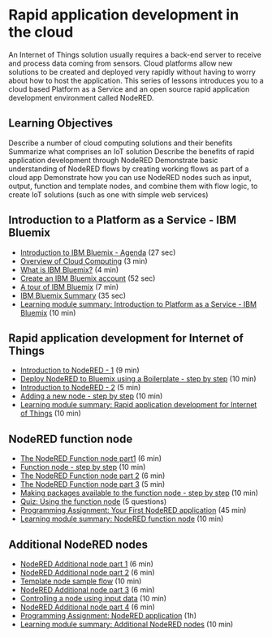 
# Rapid application development in the cloud

An Internet of Things solution usually requires a back-end server to receive and process data coming from sensors. Cloud platforms allow new solutions to be created and deployed very rapidly without having to worry about how to host the application. This series of lessons introduces you to a cloud based Platform as a Service and an open source rapid application development environment called NodeRED.

## Learning Objectives

Describe a number of cloud computing solutions and their benefits
Summarize what comprises an IoT solution
Describe the benefits of rapid application development through NodeRED
Demonstrate basic understanding of NodeRED flows by creating working flows as part of a cloud app
Demonstrate how you can use NodeRED nodes such as input, output, function and template nodes, and combine them with flow logic, to create IoT solutions (such as one with simple web services)

## Introduction to a Platform as a Service - IBM Bluemix

* [Introduction to IBM Bluemix - Agenda](https://github.com/danielamazza/A_Developer_Guide_To_the_IoT_IBM/blob/master/02_Lecture_Videos/06_IntroductionToIBMBluemixAgenda_27sec.mp4) (27 sec)
* [Overview of Cloud Computing](https://github.com/danielamazza/A_Developer_Guide_To_the_IoT_IBM/blob/master/02_Lecture_Videos/07_OverviewOfCloudComputing_3min.mp4) (3 min)
* [What is IBM Bluemix?](https://github.com/danielamazza/A_Developer_Guide_To_the_IoT_IBM/blob/master/02_Lecture_Videos/08_WhatIsIBMBluemix_4min.mp4) (4 min)
* [Create an IBM Bluemix account](https://github.com/danielamazza/A_Developer_Guide_To_the_IoT_IBM/blob/master/02_Lecture_Videos/08_Create_an_IBM_Bluemix_account.mp4) (52 sec)
* [A tour of IBM Bluemix](https://github.com/danielamazza/A_Developer_Guide_To_the_IoT_IBM/blob/master/02_Lecture_Videos/09_A%20tour%20of%20IBM%20Bluemix8min.mp4) (7 min)
* [IBM Bluemix Summary](https://github.com/danielamazza/A_Developer_Guide_To_the_IoT_IBM/blob/master/02_Lecture_Videos/10_IBM%20Bluemix%20Summary_35sec.mp4)  (35 sec)
* [Learning module summary: Introduction to Platform as a Service - IBM Bluemix](https://github.com/danielamazza/A_Developer_Guide_To_the_IoT_IBM/blob/master/02_Lecture_Videos/11_Learning%20module%20summary-%20Introduction%20to%20Platform%20as%20a%20Service%20-%20IBM%20Bluemix_10%20min.pdf)  (10 min)

## Rapid application development for Internet of Things

* [Introduction to NodeRED - 1](https://github.com/danielamazza/A_Developer_Guide_To_the_IoT_IBM/blob/master/02_Lecture_Videos/11_Introduction%20to%20NodeRED_11min.mp4) (9 min)
* [Deploy NodeRED to Bluemix using a Boilerplate - step by step](https://github.com/danielamazza/A_Developer_Guide_To_the_IoT_IBM/blob/master/02_Lecture_Videos/12_Deploy%20NodeRED%20to%20Bluemix%20using%20a%20Boilerplate_step%20by%20step_10min.mp4) (10 min)
* [Introduction to NodeRED - 2](https://github.com/danielamazza/A_Developer_Guide_To_the_IoT_IBM/blob/master/02_Lecture_Videos/13_Introduction%20to%20NodeRED_7min.mp4) (5 min)
* [Adding a new node - step by step](https://github.com/danielamazza/A_Developer_Guide_To_the_IoT_IBM/blob/master/02_Lecture_Videos/14_Adding%20a%20new%20node%20-%20step%20by%20step%2010%20min.pdf) (10 min)
* [Learning module summary: Rapid application development for Internet of Things](https://github.com/danielamazza/A_Developer_Guide_To_the_IoT_IBM/blob/master/02_Lecture_Videos/15_Learning%20module%20summary-%20Rapid%20application%20development%20for%20Internet%20of%20Things%2010%20min.pdf) (10 min)


## NodeRED function node

* [The NodeRED Function node part1](https://github.com/danielamazza/A_Developer_Guide_To_the_IoT_IBM/blob/master/02_Lecture_Videos/14_The%20NodeRED%20Function%20node%20part_1_06min.mp4) (6 min)
* [Function node - step by step](https://github.com/danielamazza/A_Developer_Guide_To_the_IoT_IBM/blob/master/02_Lecture_Videos/16_Function%20node%20-%20step%20by%20step_10%20min.pdf) (10 min)
* [The NodeRED Function node part 2](https://github.com/danielamazza/A_Developer_Guide_To_the_IoT_IBM/blob/master/02_Lecture_Videos/15_The%20NodeRED%20Function%20node%20part2_6min.mp4) (6 min)
* [The NodeRED Function node part 3](https://github.com/danielamazza/A_Developer_Guide_To_the_IoT_IBM/blob/master/02_Lecture_Videos/16_The%20NodeRED%20Function%20node%20part3_5min.mp4) (5 min)
* [Making packages available to the function node - step by step](https://github.com/danielamazza/A_Developer_Guide_To_the_IoT_IBM/blob/master/02_Lecture_Videos/17_Making%20packages%20available%20to%20the%20function%20node%20-%20step%20by%20step10min.pdf) (10 min)
* [Quiz: Using the function node](https://github.com/danielamazza/A_Developer_Guide_To_the_IoT_IBM/blob/master/01_Lecture_Notes/Quiz1%20IoT%20Quiz.pdf) (5 questions)
* [Programming Assignment: Your First NodeRED application](https://github.com/danielamazza/A_Developer_Guide_To_the_IoT_IBM/blob/master/01_Lecture_Notes/PrAs1%20Your%20First%20NodeRED%20application.pdf) (45 min)
* [Learning module summary: NodeRED function node](https://github.com/danielamazza/A_Developer_Guide_To_the_IoT_IBM/blob/master/02_Lecture_Videos/20_Learning%20module%20summary_%20NodeRED%20function%20node%20_%20Coursera.pdf) (10 min)

## Additional NodeRED nodes

* [NodeRED Additional node part 1](https://github.com/danielamazza/A_Developer_Guide_To_the_IoT_IBM/blob/master/02_Lecture_Videos/17_NodeRED%20Additional%20node%20part1_6min.mp4) (6 min)
* [NodeRED Additional node part 2](https://github.com/danielamazza/A_Developer_Guide_To_the_IoT_IBM/blob/master/02_Lecture_Videos/18_NodeRED%20Additional%20node%20part2_6min.mp4) (6 min)
* [Template node sample flow](https://github.com/danielamazza/A_Developer_Guide_To_the_IoT_IBM/blob/master/02_Lecture_Videos/21_Template%20node%20sample%20flow_10min.pdf) (10 min)
* [NodeRED Additional node part 3](https://github.com/danielamazza/A_Developer_Guide_To_the_IoT_IBM/blob/master/02_Lecture_Videos/19_NodeRED%20Additional%20node%20part3_6min.mp4) (6 min)
* [Controlling a node using input data](https://github.com/danielamazza/A_Developer_Guide_To_the_IoT_IBM/blob/master/02_Lecture_Videos/22_Controlling%20a%20node%20using%20input%20data_10min.pdf) (10 min)
* [NodeRED Additional node part 4](https://github.com/danielamazza/A_Developer_Guide_To_the_IoT_IBM/blob/master/02_Lecture_Videos/20_NodeRED%20Additional%20node%20part4_6min.mp4) (6 min)
* [Programming Assignment: NodeRED application](https://github.com/danielamazza/A_Developer_Guide_To_the_IoT_IBM/blob/master/01_Lecture_Notes/PrAs2%20NodeRED%20application.pdf) (1h)
* [Learning module summary: Additional NodeRED nodes](https://github.com/danielamazza/A_Developer_Guide_To_the_IoT_IBM/blob/master/02_Lecture_Videos/24_Learning%20module%20summary_Additional%20NodeRED%20nodes_10min.pdf) (10 min)